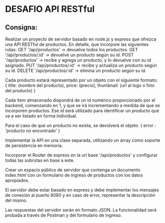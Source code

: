 # DESAFIO API RESTful

## Consigna:

Realizar un proyecto de servidor basado en node.js y express que ofrezca una API RESTful de productos. En detalle, que incorpore las siguientes rutas:
GET '/api/productos' -> devuelve todos los productos.
GET '/api/productos/:id' -> devuelve un producto según su id.
POST '/api/productos' -> recibe y agrega un producto, y lo devuelve con su id asignado.
PUT '/api/productos/:id' -> recibe y actualiza un producto según su id.
DELETE '/api/productos/:id' -> elimina un producto según su id.

Cada producto estará representado por un objeto con el siguiente formato:
{
    title: (nombre del producto),
    price: (precio),
    thumbnail: (url al logo o foto del producto)
}

Cada ítem almacenado dispondrá de un id numérico proporcionado por el backend, comenzando en 1, y que se irá incrementando a medida de que se incorporen productos. Ese id será utilizado para identificar un producto que va a ser listado en forma individual.

Para el caso de que un producto no exista, se devolverá el objeto:
{ error : 'producto no encontrado' }

Implementar la API en una clase separada, utilizando un array como soporte de persistencia en memoria.

Incorporar el Router de express en la url base '/api/productos' y configurar todas las subrutas en base a este.

Crear un espacio público de servidor que contenga un documento index.html con un formulario de ingreso de productos con los datos apropiados.

El servidor debe estar basado en express y debe implementar los mensajes de conexión al puerto 8080 y en caso de error, representar la descripción del mismo.

Las respuestas del servidor serán en formato JSON. La funcionalidad será probada a través de Postman y del formulario de ingreso.